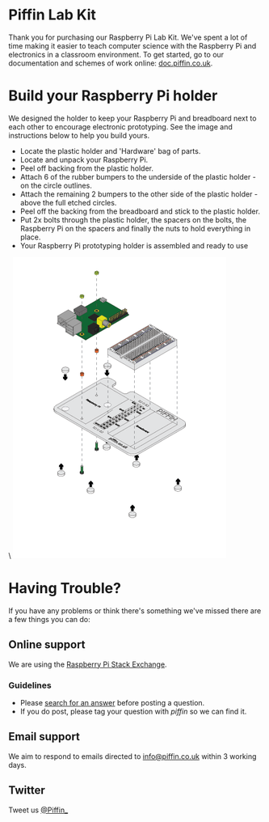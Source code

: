 # Piffin Lab Kit

Thank you for purchasing our Raspberry Pi Lab Kit. We've spent a lot of time making it easier to teach computer science with the Raspberry Pi and electronics in a classroom environment. To get started, go to our documentation and schemes of work online: [doc.piffin.co.uk](http://doc.piffin.co.uk).

# Build your Raspberry Pi holder

We designed the holder to keep your Raspberry Pi and breadboard next to each other to encourage electronic prototyping. See the image and instructions below to help you build yours.

- Locate the plastic holder and 'Hardware' bag of parts.
- Locate and unpack your Raspberry Pi.
- Peel off backing from the plastic holder.
- Attach 6 of the rubber bumpers to the underside of the plastic holder - on the circle outlines.
- Attach the remaining 2 bumpers to the other side of the plastic holder - above the full etched circles.
- Peel off the backing from the breadboard and stick to the plastic holder. 
- Put 2x bolts through the plastic holder, the spacers on the bolts, the Raspberry Pi on the spacers and finally the nuts to hold everything in place.
- Your Raspberry Pi prototyping holder is assembled and ready to use

\ ![holder assembly](documentation/RPIH/RPIH-ASSEMBLY-DIAG-A4.png)

# Having Trouble?

If you have any problems or think there's something we've missed there are a few things you can do:

## Online support

We are using the [Raspberry Pi Stack Exchange](http://raspberrypi.stackexchange.com/?tags=piffin). 

### Guidelines

* Please [search for an answer](http://raspberrypi.stackexchange.com/?tags=piffin) before posting a question. 
* If you do post, please tag your question with *piffin* so we can find it.

## Email support

We aim to respond to emails directed to [info@piffin.co.uk](mailto:info@piffin.co.uk) within 3 working days.

## Twitter

Tweet us [@Piffin_](http://twitter.com/Piffin_)

